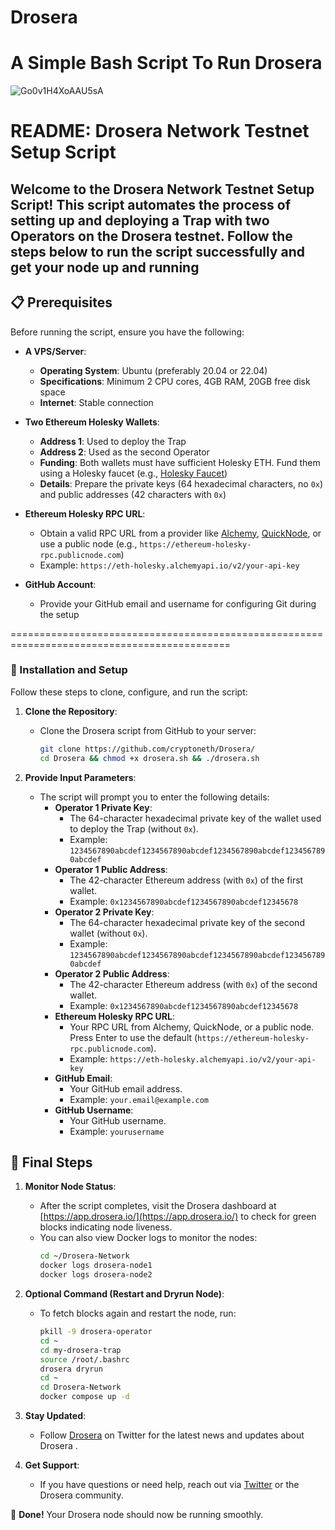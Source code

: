 # Drosera #
# A Simple Bash Script To Run Drosera #
![Go0v1H4XoAAU5sA](https://github.com/user-attachments/assets/1371df50-fe90-4f28-bdc7-28d610c6d82c)

# README: Drosera Network Testnet Setup Script #
## Welcome to the Drosera Network Testnet Setup Script! This script automates the process of setting up and deploying a Trap with two Operators on the Drosera testnet. Follow the steps below to run the script successfully and get your node up and running 



## 📋 Prerequisites

Before running the script, ensure you have the following:

- **A VPS/Server**:
  - **Operating System**: Ubuntu (preferably 20.04 or 22.04)
  - **Specifications**: Minimum 2 CPU cores, 4GB RAM, 20GB free disk space
  - **Internet**: Stable connection

- **Two Ethereum Holesky Wallets**:
  - **Address 1**: Used to deploy the Trap
  - **Address 2**: Used as the second Operator
  - **Funding**: Both wallets must have sufficient Holesky ETH. Fund them using a Holesky faucet (e.g., [Holesky Faucet](https://faucet.holesky.eth.limo/))
  - **Details**: Prepare the private keys (64 hexadecimal characters, no `0x`) and public addresses (42 characters with `0x`)

- **Ethereum Holesky RPC URL**:
  - Obtain a valid RPC URL from a provider like [Alchemy](https://www.alchemy.com/), [QuickNode](https://www.quicknode.com/), or use a public node (e.g., `https://ethereum-holesky-rpc.publicnode.com`)
  - Example: `https://eth-holesky.alchemyapi.io/v2/your-api-key`

- **GitHub Account**:
  - Provide your GitHub email and username for configuring Git during the setup

============================================================================================

### 🚀 Installation and Setup

Follow these steps to clone, configure, and run the script:

1. **Clone the Repository**:
   - Clone the Drosera script from GitHub to your server:
     ```bash
     git clone https://github.com/cryptoneth/Drosera/
     cd Drosera && chmod +x drosera.sh && ./drosera.sh
     ```

2. **Provide Input Parameters**:
   - The script will prompt you to enter the following details:
     - **Operator 1 Private Key**:
       - The 64-character hexadecimal private key of the wallet used to deploy the Trap (without `0x`).
       - Example: `1234567890abcdef1234567890abcdef1234567890abcdef1234567890abcdef`
     - **Operator 1 Public Address**:
       - The 42-character Ethereum address (with `0x`) of the first wallet.
       - Example: `0x1234567890abcdef1234567890abcdef12345678`
     - **Operator 2 Private Key**:
       - The 64-character hexadecimal private key of the second wallet (without `0x`).
       - Example: `1234567890abcdef1234567890abcdef1234567890abcdef1234567890abcdef`
     - **Operator 2 Public Address**:
       - The 42-character Ethereum address (with `0x`) of the second wallet.
       - Example: `0x1234567890abcdef1234567890abcdef12345678`
     - **Ethereum Holesky RPC URL**:
       - Your RPC URL from Alchemy, QuickNode, or a public node. Press Enter to use the default (`https://ethereum-holesky-rpc.publicnode.com`).
       - Example: `https://eth-holesky.alchemyapi.io/v2/your-api-key`
     - **GitHub Email**:
       - Your GitHub email address.
       - Example: `your.email@example.com`
     - **GitHub Username**:
       - Your GitHub username.
       - Example: `yourusername`

## 🏁 Final Steps

1. **Monitor Node Status**:
   - After the script completes, visit the Drosera dashboard at [https://app.drosera.io/](https://app.drosera.io/) to check for green blocks indicating node liveness.
   - You can also view Docker logs to monitor the nodes:
     ```bash
     cd ~/Drosera-Network
     docker logs drosera-node1
     docker logs drosera-node2
     ```

2. **Optional Command (Restart and Dryrun Node)**:
   - To fetch blocks again and restart the node, run:
     ```bash
     pkill -9 drosera-operator
     cd ~
     cd my-drosera-trap
     source /root/.bashrc
     drosera dryrun
     cd ~
     cd Drosera-Network
     docker compose up -d
     ```

3. **Stay Updated**:
   - Follow [Drosera](https://x.com/DroseraNetwork) on Twitter for the latest news and updates about Drosera .

4. **Get Support**:
   - If you have questions or need help, reach out via [Twitter](https://x.com/0xCrypton_) or the Drosera community.

🚀 **Done!** Your Drosera node should now be running smoothly.
